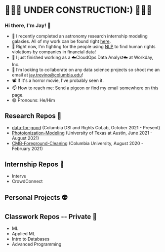 # 🚧🚧🚧 UNDER CONSTRUCTION:) 🚧🚧🚧
### Hi there, I'm Jay! 👋

- 🔭 I recently completed an astronomy research internship modeling galaxies. All of my work can be found right [here](https://github.com/jat2211/Photoionization-Modeling).
- 💸 Right now, I'm fighting for the people using [NLP](https://github.com/jat2211/data-for-good) to find human rights violations by companies in financial data!
- 📝 I just finished working as a ☁️CloudOps Data Analyst☁️ at Workday, Inc.
- 👯 I’m looking to collaborate on any data science projects so shoot me an email at jay.trevino@columbia.edu!
- 📽️ If it's a horror movie, I've probably seen it.
- 📫 How to reach me: Send a pigeon or find my email somewhere on this page.
- 😄 Pronouns: He/Him

## Research Repos 🥖
- [data-for-good](https://github.com/jat2211/data-for-good) (Columbia DSI and Rights CoLab, October 2021 - Present)
- [Photoionization-Modeling](https://github.com/jat2211/Photoionization-Modeling) (University of Texas at Austin, June 2021 - August 2021)
- [CMB-Foreground-Cleaning](https://github.com/jat2211/CMB-Foreground-Cleaning) (Columbia University, August 2020 - February 2021)

## Internship Repos 🥞
- Intervu
- CrowdConnect

## Personal Projects 👽

## Classwork Repos -- Private 🍕
- ML
- Applied ML
- Intro to Databases
- Advanced Programming

